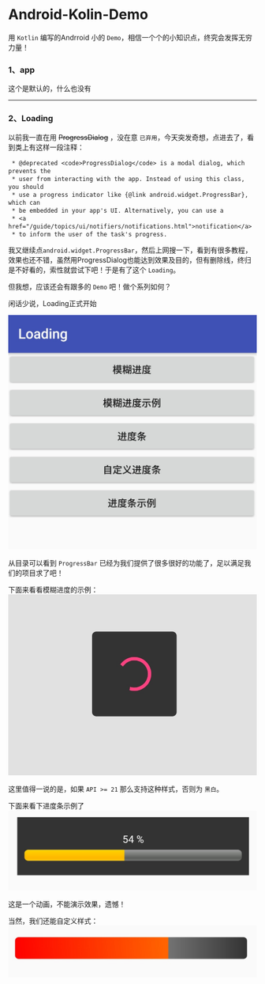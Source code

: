 # Android-Kolin-Demo
用 `Kotlin` 编写的Andrroid 小的 `Demo`，相信一个个的小知识点，终究会发挥无穷力量！

### 1、app
这个是默认的，什么也没有

---
### 2、Loading
以前我一直在用 ~~ProgressDialog~~ ，没在意 `已弃用`，今天突发奇想，点进去了，看到类上有这样一段注释：

```
 * @deprecated <code>ProgressDialog</code> is a modal dialog, which prevents the
 * user from interacting with the app. Instead of using this class, you should
 * use a progress indicator like {@link android.widget.ProgressBar}, which can
 * be embedded in your app's UI. Alternatively, you can use a
 * <a href="/guide/topics/ui/notifiers/notifications.html">notification</a>
 * to inform the user of the task's progress.
```

我又继续点`android.widget.ProgressBar`，然后上网搜一下，看到有很多教程，效果也还不错，虽然用ProgressDialog也能达到效果及目的，但有删除线，终归是不好看的，索性就尝试下吧！于是有了这个 `Loading`。

但我想，应该还会有跟多的 `Demo` 吧！做个系列如何？

闲话少说，Loading正式开始

![目录](https://github.com/fengwenyi/Android-kotlin-Demo/blob/master/Screenshot/Loading/_1.jpg?raw=true)

从目录可以看到 `ProgressBar` 已经为我们提供了很多很好的功能了，足以满足我们的项目求了吧！

下面来看看模糊进度的示例：
![模糊进度](https://github.com/fengwenyi/Android-kotlin-Demo/blob/master/Screenshot/Loading/_2.jpg?raw=true)

这里值得一说的是，如果 `API >= 21` 那么支持这种样式，否则为 `黑白`。

下面来看下进度条示例了
![进度条](https://github.com/fengwenyi/Android-kotlin-Demo/blob/master/Screenshot/Loading/_3.jpg?raw=true)

这是一个动画，不能演示效果，遗憾！

当然，我们还能自定义样式：
![自定义样式](https://github.com/fengwenyi/Android-kotlin-Demo/blob/master/Screenshot/Loading/_4.jpg?raw=true)
